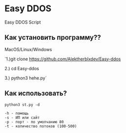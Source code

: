 # Easy DDOS
Easy DDOS Script

## Как установить программу??

MacOS/Linux/Windows

`1.)git clone https://github.com/Alektherblxdev/Easy-ddos

2.) cd Easy-ddos

3.) python3 hehe.py`

## Как использовать?
`python3 st.py -d`

	-h - помощь
	-s - ИП или сайт
	-p - порт - по умолчанию 80
	-t - количество потоков (100-500)
